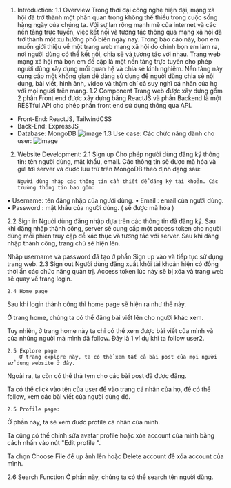 1.	Introduction:
1.1	Overview
Trong thời đại công nghệ hiện đại, mạng xã hội đã trở thành một phần quan trọng không thể thiếu trong cuộc sống hàng ngày của chúng ta. Với sự lan rộng mạnh mẽ của internet và các nền tảng trực tuyến, việc kết nối và tương tác thông qua mạng xã hội đã trở thành một xu hướng phổ biến ngày nay. Trong báo cáo này, bọn em muốn giới thiệu về một trang web mạng xã hội do chính bọn em làm ra, nơi người dùng có thể kết nối, chia sẻ và tương tác với nhau. 
Trang web mạng xã hội mà bọn em đề cập là một nền tảng trực tuyến cho phép người dùng xây dựng mối quan hệ và chia sẻ kinh nghiệm. Nền tảng này cung cấp một không gian dễ dàng sử dụng để người dùng chia sẻ nội dung, bài viết, hình ảnh, video và thậm chí cả suy nghĩ cá nhân của họ với mọi người trên mạng.
1.2	Component
Trang web được xây dựng gồm 2 phần Front end được xây dựng bằng ReactJS và phần Backend là một RESTful API cho phép phần front end sử dụng thông qua API.
 
-	Front-End: ReactJS, TailwindCSS
-	Back-End: ExpressJS
-	Database: MongoDB
![image](https://github.com/Serikaaa/Circulus/assets/96558358/89beda92-1e4f-4b19-abde-52011e71a062)
1.3	Use case:
Các chức năng dành cho user:
![image](https://github.com/Serikaaa/Circulus/assets/96558358/fd49e85e-abd4-4c3b-8ebc-19c8a75e1b5c)
2.	Website Development:
2.1 Sign up
Cho phép người dùng đăng ký thông tin: tên người dùng, mật khẩu, email. Các thông tin sẽ được mã hóa và gửi tới server và được lưu trữ trên MongoDB theo định dạng sau:
 
		Người dùng nhập các thông tin cần thiết để đăng ký tài khoản. Các trường thông tin bao gồm:
•	Username: tên đăng nhập của người dùng.
•	Email : email của người dùng.
•	Password : mật khẩu của người dùng. ( sẽ được mã hóa )
 
2.2 Sign in
Nguời dùng đăng nhập dựa trên các thông tin đã đăng ký. Sau khi đăng nhập thành công, server sẽ cung cấp một access token cho người dùng mỗi phiên truy cập để xác thực và tương tác với server. Sau khi đăng nhập thành công, trang chủ sẽ hiện lên.
 
Nhập username và password đã tạo ở phần Sign up vào và tiếp tục sử dụng trang web.
	2.3 Sign out
Người dùng đăng xuất khỏi tài khoản hiện có đồng thời ẩn các chức năng quản trị. Access token lúc này sẽ bị xóa và trang web sẽ quay về trang login.





	2.4 Home page
Sau khi login thành công thì home page sẽ hiện ra như thế này.
 

Ở trang home, chúng ta có thể đăng bài viết lên cho người khác xem.
 

Tuy nhiên, ở trang home này ta chỉ có thể xem được bài viết của mình và của những người mà mình đã follow. Đây là 1 ví dụ khi ta follow user2. 
 
	2.5 Explore page
		Ở trang explore này, ta có thể xem tất cả bài post của mọi người sử dụng website ở đây.  

Ngoài ra, ta còn có thể thả tym cho các bài post đã được đăng.
 
Ta có thể click vào tên của user để vào trang cá nhân của họ, để có thể follow, xem các bài viết của người dùng đó.
 

	2.5 Profile page:
Ở phần này, ta sẽ xem được profile cá nhân của mình.
	 

Ta cũng có thể chỉnh sửa avatar profile hoặc xóa account của mình bằng cách nhấn vào nút "Edit profile ".
 
Ta chọn Choose File để up ảnh lên hoặc Delete account để xóa account của mình.

2.6 Search Function
 		Ở phần này, chúng ta có thể search tên người dùng.
 
